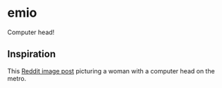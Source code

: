 # emio
Computer head!

## Inspiration
This [Reddit image post](https://www.reddit.com/r/Cyberpunk/comments/5ej7nc/metro_moscow/) picturing a woman with a computer head on the metro.
